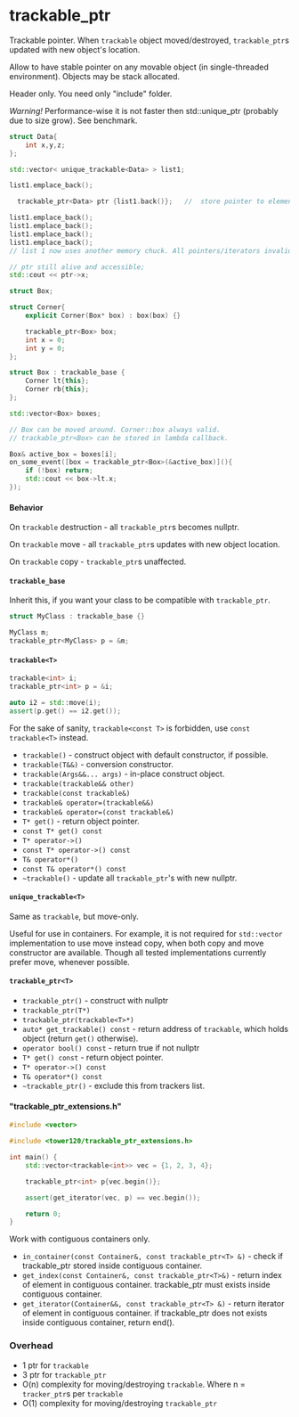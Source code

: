 # trackable_ptr

Trackable pointer. When `trackable` object moved/destroyed, `trackable_ptr`s updated with new object's location.

Allow to have stable pointer on any movable object (in single-threaded environment). Objects may be stack allocated.

Header only. You need only "include" folder.

*Warning!* Performance-wise it is not faster then std::unique_ptr (probably due to size grow). See benchmark.

```c++
struct Data{
    int x,y,z;
};

std::vector< unique_trackable<Data> > list1;

list1.emplace_back();

  trackable_ptr<Data> ptr {list1.back()};	//  store pointer to element

list1.emplace_back();
list1.emplace_back();
list1.emplace_back();
list1.emplace_back();
// list 1 now uses another memory chuck. All pointers/iterators invalidated.

// ptr still alive and accessible;
std::cout << ptr->x;
```

```cpp
struct Box;

struct Corner{
    explicit Corner(Box* box) : box(box) {}

    trackable_ptr<Box> box;
    int x = 0;
    int y = 0;
};

struct Box : trackable_base {
    Corner lt{this};
    Corner rb{this};
};

std::vector<Box> boxes;

// Box can be moved around. Corner::box always valid.
// trackable_ptr<Box> can be stored in lambda callback.

Box& active_box = boxes[i];
on_some_event([box = trackable_ptr<Box>(&active_box)](){
    if (!box) return;
    std::cout << box->lt.x;
});
```

#### Behavior

On `trackable` destruction - all `trackable_ptr`s becomes nullptr.

On `trackable` move - all `trackable_ptr`s updates with new object location.

On `trackable` copy - `trackable_ptr`s unaffected.

#### `trackable_base`

Inherit this, if you want your class to be compatible with `trackable_ptr`.

```cpp
struct MyClass : trackable_base {}

MyClass m;
trackable_ptr<MyClass> p = &m;
```

#### `trackable<T>`

```cpp
trackable<int> i;
trackable_ptr<int> p = &i;

auto i2 = std::move(i);
assert(p.get() == i2.get());
```

For the sake of sanity, `trackable<const T>` is forbidden, use `const trackable<T>` instead.

 * `trackable()` - construct object with default constructor, if possible.
 * `trackable(T&&)` - conversion constructor.
 * `trackable(Args&&... args)` - in-place construct object.
 * `trackable(trackable&& other)`
 * `trackable(const trackable&)`
 * `trackable& operator=(trackable&&)`
 * `trackable& operator=(const trackable&)`
 * `T* get()` - return object pointer.
 * `const T* get() const`
 * `T* operator->()`
 * `const T* operator->() const`
 * `T& operator*()`
 * `const T& operator*() const`
 * `~trackable()` - update all `trackable_ptr`'s with new nullptr.

#### `unique_trackable<T>`

Same as `trackable`, but move-only.

Useful for use in containers. For example, it is not required for `std::vector` implementation to use move instead copy, when both copy and move constructor are available. Though all tested implementations currently prefer move, whenever possible.


#### `trackable_ptr<T>`

 * `trackable_ptr()` - construct with nullptr
 * `trackable_ptr(T*)`
 * `trackable_ptr(trackable<T>*)`
 * `auto* get_trackable() const` - return address of `trackable`, which holds object (return `get()` otherwise).
 * `operator bool() const` - return true if not nullptr
 * `T* get() const` - return object pointer.
 * `T* operator->() const`
 * `T& operator*() const`
 * `~trackable_ptr()` - exclude this from trackers list.


#### "trackable_ptr_extensions.h"

```c++
#include <vector>

#include <tower120/trackable_ptr_extensions.h>

int main() {
    std::vector<trackable<int>> vec = {1, 2, 3, 4};

    trackable_ptr<int> p{vec.begin()};

    assert(get_iterator(vec, p) == vec.begin());

    return 0;
}
```
Work with contiguous containers only.

 * `in_container(const Container&, const trackable_ptr<T> &)` - check if trackable_ptr stored inside contiguous container.
 * `get_index(const Container&, const trackable_ptr<T>&)` - return index of element in contiguous container. trackable_ptr must exists inside contiguous container.
 * `get_iterator(Container&&, const trackable_ptr<T> &)` - return iterator of element in contiguous container. if trackable_ptr does not exists inside contiguous container, return end().


### Overhead
 * 1 ptr for `trackable`
 * 3 ptr for `trackable_ptr`
 * O(n) complexity for moving/destroying `trackable`. Where n = `tracker_ptr`s per `trackable`
 * O(1) complexity for moving/destroying `trackable_ptr`
